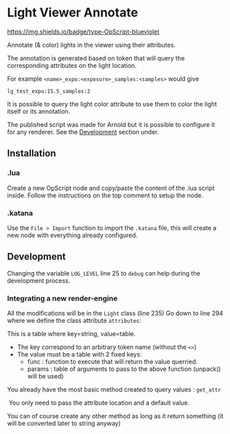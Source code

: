 # Light Viewer Annotate

https://img.shields.io/badge/type-OpScript-blueviolet

Annotate (& color) lights in the viewer using their attributes.

The annotation is generated based on token that will query the corresponding attributes on the light location.

For example `<name>_expo:<exposure>_samples:<samples>` would give
```
lg_test_expo:15.5_samples:2
```

It is possible to query the light color attribute to use them to color the light itself or its annotation.



The published script was made for Arnold but it is possible to configure it for any renderer. See the [Development](#development) section under.



## Installation

### .lua

Create a new OpScript node and copy/paste the content of the .lua script inside.
Follow the instructions on the top comment to setup the node.

### .katana

Use the `File > Import` function to import the `.katana` file, this will create a new node with everything already configured.



## Development

Changing the variable `LOG_LEVEL` line 25 to `debug`  can help during the development process.

### Integrating a new render-engine

All the modifications will be in the `Light` class (line 235)
Go down to line 294 where we define the class attribute `attributes`:

This is a table where key=string, value=table. 

 - The key correspond to an arbitrary token name (without the `<>`)
 - The value must be a table with 2 fixed keys:
   	- func : function to execute that will return the value querried.
   	- params : table of arguments to pass to the above function (unpack() will be used)

You already have the most basic method created to query values : `get_attr`

​	You only need to pass the attribute location and a default value.

You can of course create any other method as long as it return something (it will be converted later to string anyway)